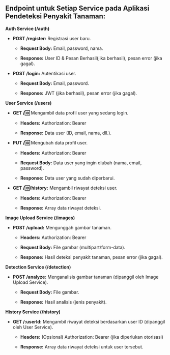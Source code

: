 ## Endpoint untuk Setiap Service pada Aplikasi Pendeteksi Penyakit Tanaman:
 
 **Auth Service (/auth)**

-   **POST /register:** Registrasi user baru.
    
    -   **Request Body:** Email, password, nama.
        
    -   **Response:** User ID & Pesan Berhasil(jika berhasil), pesan error (jika gagal).
        
-   **POST /login:** Autentikasi user.
    
    -   **Request Body:** Email, password.
        
    -   **Response:** JWT (jika berhasil), pesan error (jika gagal).
        
**User Service (/users)**

-   **GET /:id:** Mengambil data profil user yang sedang login.
    
    -   **Headers:** Authorization: Bearer
        
    -   **Response:** Data user (ID, email, nama, dll.).
        
-   **PUT /:id:** Mengubah data profil user.
    
    -   **Headers:** Authorization: Bearer
        
    -   **Request Body:** Data user yang ingin diubah (nama, email, password).
        
    -   **Response:** Data user yang sudah diperbarui.
        
-   **GET /:id:/history:** Mengambil riwayat deteksi user.
    
    -   **Headers:** Authorization: Bearer
        
    -   **Response:** Array data riwayat deteksi.
        

**Image Upload Service (/images)**

-   **POST /upload:** Mengunggah gambar tanaman.
    
    -   **Headers:** Authorization: Bearer
        
    -   **Request Body:** File gambar (multipart/form-data).
        
    -   **Response:** Hasil deteksi penyakit tanaman, pesan error (jika gagal).
        

**Detection Service (/detection)**

-   **POST /analyze:** Menganalisis gambar tanaman (dipanggil oleh Image Upload Service).
    
    -   **Request Body:** File gambar.
        
    -   **Response:** Hasil analisis (jenis penyakit).
        

**History Service (/history)**

-   **GET /:userId:** Mengambil riwayat deteksi berdasarkan user ID (dipanggil oleh User Service).
    
    -   **Headers:** (Opsional) Authorization: Bearer (jika diperlukan otorisasi)
        
    -   **Response:** Array data riwayat deteksi untuk user tersebut.
